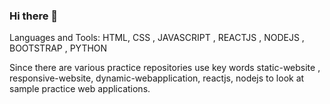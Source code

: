 ### Hi there 👋

<!--
**kasivivekkasivivek/kasivivekkasivivek** is a ✨ _special_ ✨ repository because its `README.md` (this file) appears on your GitHub profile.

Here are some ideas to get you started:

- 🔭 I’m currently working on ...
- 🌱 I’m currently learning ReactJS, Node js and complete web developmemt
- 👯 I’m looking to collaborate on ...
- 🤔 I’m looking for help with ...
- 💬 Ask me about ...
- 📫 How to reach me: Linkedin : https://www.linkedin.com/in/vivek-reddy-kasireddy-996661176/ 
- 😄 Pronouns: ...
- ⚡ Fun fact: ...
-->Languages and Tools: HTML, CSS , JAVASCRIPT , REACTJS , NODEJS , BOOTSTRAP , PYTHON 

Since there are various practice repositories use key words static-website , responsive-website, dynamic-webapplication, reactjs, nodejs to look at sample practice web applications.

